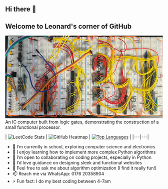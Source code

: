 ## Hi there 👋
## Welcome to Leonard's corner of GitHub

![](cover_image.jpeg)
An IC computer built from logic gates, demonstrating the construction of a small functional processor.

| ![LeetCode Stats](https://leetcard.jacoblin.cool/leonard-roepcke?theme=dark&font=Noto%20Sans%20Medefaidrin&ext=heatmap) | ![GitHub Heatmap](https://leetcard.jacoblin.cool/leonard-roepcke?theme=dark&font=Noto%20Sans%20Medefaidrin&ext=heatmap) | [![Top Languages](https://github-readme-stats.vercel.app/api/top-langs/?username=leonard-roepcke&layout=compact&theme=radical)](https://github.com/leonard-roepcke) |
|---|---|


- 🔭 I’m currently in school, exploring computer science and electronics
- 🌱 I enjoy learning how to implement more complex Python algorithms
- 👯 I’m open to collaborating on coding projects, especially in Python
- 🤔 I’d love guidance on designing sleek and functional websites
- 💬 Feel free to ask me about algorithm optimization (I find it really fun!)
- 📫 Reach me via WhatsApp: 0176 20358904
- ⚡ Fun fact: I do my best coding between 4–7am
